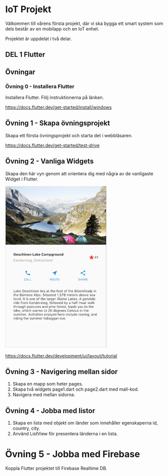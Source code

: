 # IoT Projekt

Välkommen till vårens första projekt, där vi ska bygga ett smart system som dels består av en mobilapp och en IoT enhet.

Projektet är uppdelat i två delar.

## DEL 1 Flutter

## Övningar

### Övning 0 - Installera Flutter

Installera Flutter. Följ instruktionerna på länken.

<a href="https://docs.flutter.dev/get-started/install/windows">https://docs.flutter.dev/get-started/install/windows</a>

## Övning 1 - Skapa övningsprojekt

Skapa ett första övningsprojekt och starta det i webbläsaren.

<a href="https://docs.flutter.dev/get-started/test-drive">https://docs.flutter.dev/get-started/test-drive</a>

## Övning 2 - Vanliga Widgets

Skapa den här vyn genom att orientera dig med några av de vanligaste Widget i Flutter.

<img src="./images/ui-page.png">

<a href="https://docs.flutter.dev/development/ui/layout/tutorial">https://docs.flutter.dev/development/ui/layout/tutorial</a>

## Övning 3 - Navigering mellan sidor

1. Skapa en mapp som heter pages.
2. Skapa två widgets page1.dart och page2.dart med mall-kod.
3. Navigera med mellan sidorna.

## Övning 4 - Jobba med listor

1. Skapa en lista med objekt om länder som innehåller egenskaperna id, country, city.
2. Använd ListView för presentera länderna i en lista.

# Övning 5 - Jobba med Firebase

Koppla Flutter projektet till Firebase Realtime DB.
